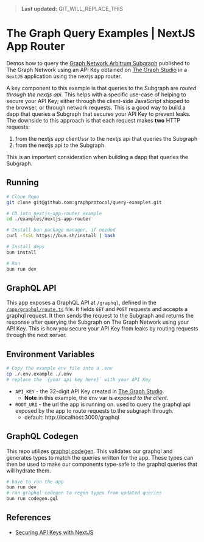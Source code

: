 > **Last updated:** GIT_WILL_REPLACE_THIS

# The Graph Query Examples | NextJS App Router

Demos how to query the [Graph Network Arbitrum Subgraph](https://thegraph.com/explorer/subgraphs/DZz4kDTdmzWLWsV373w2bSmoar3umKKH9y82SUKr5qmp?view=Playground&chain=arbitrum-one) published to The Graph Network using an API Key obtained on [The Graph Studio](https://thegraph.com/studio) in a `NextJS` application using the nextjs app router.

A key component to this example is that queries to the Subgraph are _routed through the nextjs api._
This helps with a specific use-case of helping to secure your API Key; either through the client-side JavaScript shipped to the browser, or through network requests. This is a good way to build a dapp that queries a Subgraph that secures your API Key to prevent leaks.
The downside to this approach is that each request makes **two** HTTP requests:

1. from the nextjs app client/ssr to the nextjs api that queries the Subgraph
2. from the nextjs api to the Subgraph.

This is an important consideration when building a dapp that queries the Subgraph.

## Running

```bash
# Clone Repo
git clone git@github.com:graphprotocol/query-examples.git

# CD into nextjs-app-router example
cd ./examples/nextjs-app-router

# Install bun package manager, if needed
curl -fsSL https://bun.sh/install | bash

# Install deps
bun install

# Run
bun run dev
```

## GraphQL API

This app exposes a GraphQL API at `/graphql`, defined in the [`/app/graphql/route.ts`](./app/graphql/route.ts) file. It fields `GET` and `POST` requests and accepts a graphql request. It then sends the request to the Subgraph and returns the response after querying the Subgraph on The Graph Network using your API Key.
This is how you secure your API Key from leaks by routing requests through the next server.

## Environment Variables

```bash
# Copy the example env file into a .env
cp ./.env.example ./.env
# replace the `{your api key here}` with your API Key
```

- `API_KEY` - the 32-digit API Key created in [The Graph Studio](https://thegraph.com/studio).
  - **Note** in this example, the env var is _exposed to the client_.
- `ROOT_URI` - the url the app is running on. used to query the graphql api exposed by the app to route requests to the subgraph through.
  - default: http://localhost:3000/graphql

## GraphQL Codegen

This repo utilizes [graphql codegen](https://the-guild.dev/graphql/codegen). This validates our graphql and generates types to match the queries written for the app. These types can then be used to make our components type-safe to the graphql queries that will hydrate them.

```bash
# have to run the app
bun run dev
# run graphql codegen to regen types from updated queries
bun run codegen.gql
```

## References

- [Securing API Keys with NextJS](https://thegraph.com/docs/en/cookbook/how-to-secure-api-keys-using-nextjs-server-components/)
